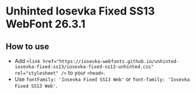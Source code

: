 # Unhinted Iosevka Fixed SS13 WebFont 26.3.1

## How to use

- Add `<link href="https://iosevka-webfonts.github.io/unhinted-iosevka-fixed-ss13/iosevka-fixed-ss13-unhinted.css" rel="stylesheet" />` to your `<head>`.
- Use `fontFamily: 'Iosevka Fixed SS13 Web'` or `font-family: 'Iosevka Fixed SS13 Web'`.
